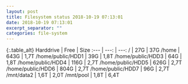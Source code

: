 ```yaml
---
layout: post
title: Filesystem status 2018-10-19 07:13:01
date: 2018-10-19 07:13:01
excerpt_separator: ""
categories: file-system
---
```

{:.table_alt}
Harddrive | Free | Size
:--- | ---: | ---:
/ | 27G | 37G
/home | 643G | 1,7T
/home/public/HDD1 | 39G | 1,8T
/home/public/HDD3 | 64G | 1,8T
/home/public/HDD4 | 116G | 2,7T
/home/public/HDD5 | 626G | 2,7T
/home/public/HDD6 | 804G | 2,7T
/home/public/HDD7 | 96G | 2,7T
/mnt/data2 | 1,6T | 2,0T
/mnt/pool | 1,8T | 6,4T
